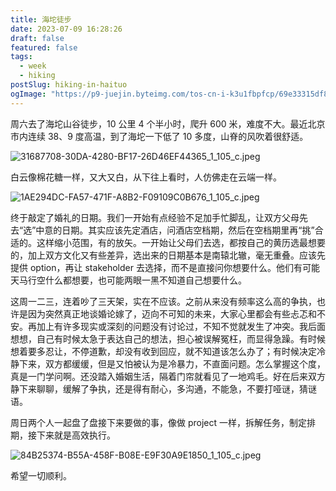 ```yaml
---
title: 海坨徒步
date: 2023-07-09 16:28:26
draft: false
featured: false
tags:
  - week
  - hiking
postSlug: hiking-in-haituo
ogImage: "https://p9-juejin.byteimg.com/tos-cn-i-k3u1fbpfcp/69e33315df814b8ca20a8734462aee50~tplv-k3u1fbpfcp-watermark.image"
---
```


周六去了海坨山谷徒步，10 公里 4 个半小时，爬升 600 米，难度不大。最近北京市内连续 38、9 度高温，到了海坨一下低了 10 多度，山脊的风吹着很舒适。

![31687708-30DA-4280-BF17-26D46EF44365_1_105_c.jpeg](https://p9-juejin.byteimg.com/tos-cn-i-k3u1fbpfcp/69e33315df814b8ca20a8734462aee50~tplv-k3u1fbpfcp-watermark.image)

白云像棉花糖一样，又大又白，从下往上看时，人仿佛走在云端一样。

![1AE294DC-FA57-471F-A8B2-F09109C0B676_1_105_c.jpeg](https://p9-juejin.byteimg.com/tos-cn-i-k3u1fbpfcp/456bbdb5bd8b4c548cf5b4fcf273fd15~tplv-k3u1fbpfcp-watermark.image)

终于敲定了婚礼的日期。我们一开始有点经验不足加手忙脚乱，让双方父母先去“选”中意的日期。其实应该先定酒店，问酒店空档期，然后在空档期里再“挑”合适的。这样缩小范围，有的放矢。一开始让父母们去选，都按自己的黄历选最想要的，加上双方文化又有些差异，选出来的日期基本是南辕北辙，毫无重叠。应该先提供 option，再让 stakeholder 去选择，而不是直接问你想要什么。他们有可能天马行空什么都想要，也可能两眼一黑不知道自己想要什么。

这周一二三，连着吵了三天架，实在不应该。之前从来没有频率这么高的争执，也许是因为突然真正地谈婚论嫁了，迈向不可知的未来，大家心里都会有些忐忑和不安。再加上有许多现实或深刻的问题没有讨论过，不知不觉就发生了冲突。我后面想想，自己有时候太急于表达自己的想法，担心被误解冤枉，而显得急躁。有时候想着要多忍让，不停道歉，却没有收到回应，就不知道该怎么办了；有时候决定冷静下来，双方都缓缓，但是又怕被认为是冷暴力，不直面问题。怎么掌握这个度，真是一门学问啊。还没踏入婚姻生活，隔着门帘就看见了一地鸡毛。好在后来双方静下来聊聊，缓解了争执，还是得有耐心，多沟通，不能急，不要打哑谜，猜谜语。

周日两个人一起盘了盘接下来要做的事，像做 project 一样，拆解任务，制定排期，接下来就是高效执行。

![84B25374-B55A-458F-B08E-E9F30A9E1850_1_105_c.jpeg](https://p3-juejin.byteimg.com/tos-cn-i-k3u1fbpfcp/110ab16f83d14fd1ad51ad6d2f127b36~tplv-k3u1fbpfcp-watermark.image)

希望一切顺利。
